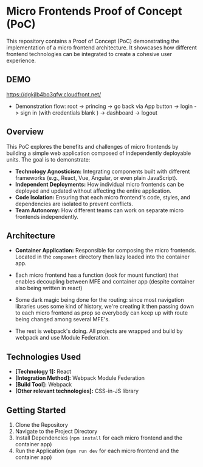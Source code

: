 # Micro Frontends Proof of Concept (PoC)

This repository contains a Proof of Concept (PoC) demonstrating the implementation of a micro frontend architecture.  It showcases how different frontend technologies can be integrated to create a cohesive user experience.

## DEMO

https://dgkjlb4bo3qfw.cloudfront.net/

* Demonstration flow: root -> princing -> go back via App button -> login -> sign in (with credentials blank ) -> dashboard -> logout

## Overview

This PoC explores the benefits and challenges of micro frontends by building a simple web application composed of independently deployable units. The goal is to demonstrate:

* **Technology Agnosticism:** Integrating components built with different frameworks (e.g., React, Vue, Angular, or even plain JavaScript).
* **Independent Deployments:**  How individual micro frontends can be deployed and updated without affecting the entire application.
* **Code Isolation:**  Ensuring that each micro frontend's code, styles, and dependencies are isolated to prevent conflicts.
* **Team Autonomy:**  How different teams can work on separate micro frontends independently.

## Architecture

* **Container Application:**  Responsible for composing the micro frontends. Located in the `component` directory then lazy loaded into the container app.

* Each micro frontend has a function (look for mount function) that enables decoupling between MFE and container app (despite container also being written in react)

* Some dark magic being done for the routing: since most navigation libraries uses some kind of history, we're creating it then passing down to each micro frontend as prop so everybody can keep up with route being changed among several MFE's.

* The rest is webpack's doing. All projects are wrapped and build by webpack and use Module Federation.

## Technologies Used

* **[Technology 1]:**  React
* **[Integration Method]:** Webpack Module Federation
* **[Build Tool]:** Webpack
* **[Other relevant technologies]:** CSS-in-JS library

## Getting Started

1. Clone the Repository
2. Navigate to the Project Directory
3. Install Dependencies (`npm install` for each micro frontend and the container app)
4. Run the Application (`npm run dev` for each micro frontend and the container app)
